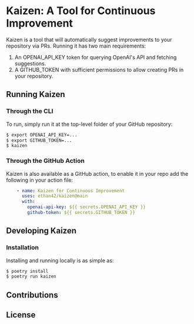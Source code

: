 # Kaizen: A Tool for Continuous Improvement

Kaizen is a tool that will automatically suggest improvements to your repository via PRs. Running it has two main requirements:

1. An OPENAI_API_KEY token for querying OpenAI's API and fetching suggestions.
2. A GITHUB_TOKEN with sufficient permissions to allow creating PRs in your repository.

## Running Kaizen

### Through the CLI

To run, simply run it at the top-level folder of your GitHub repository:

```sh
$ export OPENAI_API_KEY=...
$ export GITHUB_TOKEN=...
$ kaizen
```

### Through the GitHub Action

Kaizen is also available as a GitHub action, to enable it in your repo add the following in your action file:

```yaml
    - name: Kaizen for Continuous Improvement
      uses: ethan42/kaizen@main
      with:
        openai-api-key: ${{ secrets.OPENAI_API_KEY }}
        github-token: ${{ secrets.GITHUB_TOKEN }}
```


## Developing Kaizen

### Installation

Installing and running locally is as simple as:

```sh
$ poetry install
$ poetry run kaizen
```

## Contributions

## License
